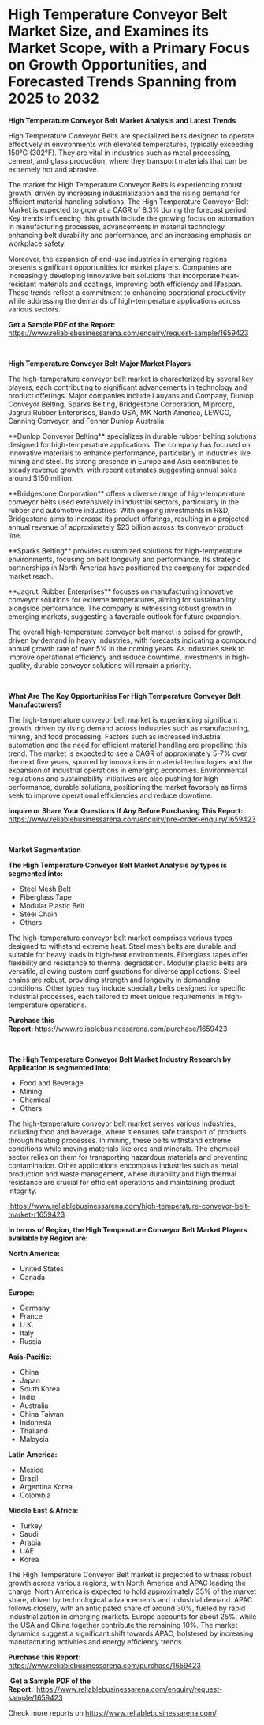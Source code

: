 <p><h1>High Temperature Conveyor Belt Market Size, and Examines its Market Scope, with a Primary Focus on Growth Opportunities, and Forecasted Trends Spanning from 2025 to 2032</h1></p><p><strong>High Temperature Conveyor Belt Market Analysis and Latest Trends</strong></p>
<p><p>High Temperature Conveyor Belts are specialized belts designed to operate effectively in environments with elevated temperatures, typically exceeding 150°C (302°F). They are vital in industries such as metal processing, cement, and glass production, where they transport materials that can be extremely hot and abrasive. </p><p>The market for High Temperature Conveyor Belts is experiencing robust growth, driven by increasing industrialization and the rising demand for efficient material handling solutions. The High Temperature Conveyor Belt Market is expected to grow at a CAGR of 8.3% during the forecast period. Key trends influencing this growth include the growing focus on automation in manufacturing processes, advancements in material technology enhancing belt durability and performance, and an increasing emphasis on workplace safety.</p><p>Moreover, the expansion of end-use industries in emerging regions presents significant opportunities for market players. Companies are increasingly developing innovative belt solutions that incorporate heat-resistant materials and coatings, improving both efficiency and lifespan. These trends reflect a commitment to enhancing operational productivity while addressing the demands of high-temperature applications across various sectors.</p></p>
<p><strong>Get a Sample PDF of the Report:&nbsp;</strong> <a href="https://www.reliablebusinessarena.com/enquiry/request-sample/1659423?utm_campaign=1871&utm_medium=2&utm_source=Github&utm_content=ia&utm_term=17022025&utm_id=high-temperature-conveyor-belt">https://www.reliablebusinessarena.com/enquiry/request-sample/1659423</a></p>
<p>&nbsp;</p>
<p><strong>High Temperature Conveyor Belt Major Market Players</strong></p>
<p><p>The high-temperature conveyor belt market is characterized by several key players, each contributing to significant advancements in technology and product offerings. Major companies include Lauyans and Company, Dunlop Conveyor Belting, Sparks Belting, Bridgestone Corporation, Miprcorp, Jagruti Rubber Enterprises, Bando USA, MK North America, LEWCO, Canning Conveyor, and Fenner Dunlop Australia.</p><p>**Dunlop Conveyor Belting** specializes in durable rubber belting solutions designed for high-temperature applications. The company has focused on innovative materials to enhance performance, particularly in industries like mining and steel. Its strong presence in Europe and Asia contributes to steady revenue growth, with recent estimates suggesting annual sales around $150 million.</p><p>**Bridgestone Corporation** offers a diverse range of high-temperature conveyor belts used extensively in industrial sectors, particularly in the rubber and automotive industries. With ongoing investments in R&D, Bridgestone aims to increase its product offerings, resulting in a projected annual revenue of approximately $23 billion across its conveyor product line.</p><p>**Sparks Belting** provides customized solutions for high-temperature environments, focusing on belt longevity and performance. Its strategic partnerships in North America have positioned the company for expanded market reach.</p><p>**Jagruti Rubber Enterprises** focuses on manufacturing innovative conveyor solutions for extreme temperatures, aiming for sustainability alongside performance. The company is witnessing robust growth in emerging markets, suggesting a favorable outlook for future expansion.</p><p>The overall high-temperature conveyor belt market is poised for growth, driven by demand in heavy industries, with forecasts indicating a compound annual growth rate of over 5% in the coming years. As industries seek to improve operational efficiency and reduce downtime, investments in high-quality, durable conveyor solutions will remain a priority.</p></p>
<p>&nbsp;</p>
<p><strong>What Are The Key Opportunities For High Temperature Conveyor Belt Manufacturers?</strong></p>
<p><p>The high-temperature conveyor belt market is experiencing significant growth, driven by rising demand across industries such as manufacturing, mining, and food processing. Factors such as increased industrial automation and the need for efficient material handling are propelling this trend. The market is expected to see a CAGR of approximately 5-7% over the next five years, spurred by innovations in material technologies and the expansion of industrial operations in emerging economies. Environmental regulations and sustainability initiatives are also pushing for high-performance, durable solutions, positioning the market favorably as firms seek to improve operational efficiencies and reduce downtime.</p></p>
<p><strong>Inquire or Share Your Questions If Any Before Purchasing This Report:</strong> <a href="https://www.reliablebusinessarena.com/enquiry/pre-order-enquiry/1659423?utm_campaign=1871&utm_medium=2&utm_source=Github&utm_content=ia&utm_term=17022025&utm_id=high-temperature-conveyor-belt">https://www.reliablebusinessarena.com/enquiry/pre-order-enquiry/1659423</a></p>
<p>&nbsp;</p>
<p><strong>Market Segmentation</strong></p>
<p><strong>The High Temperature Conveyor Belt Market Analysis by types is segmented into:</strong></p>
<p><ul><li>Steel Mesh Belt</li><li>Fiberglass Tape</li><li>Modular Plastic Belt</li><li>Steel Chain</li><li>Others</li></ul></p>
<p><p>The high-temperature conveyor belt market comprises various types designed to withstand extreme heat. Steel mesh belts are durable and suitable for heavy loads in high-heat environments. Fiberglass tapes offer flexibility and resistance to thermal degradation. Modular plastic belts are versatile, allowing custom configurations for diverse applications. Steel chains are robust, providing strength and longevity in demanding conditions. Other types may include specialty belts designed for specific industrial processes, each tailored to meet unique requirements in high-temperature operations.</p></p>
<p><strong>Purchase this Report:&nbsp;</strong><a href="https://www.reliablebusinessarena.com/purchase/1659423?utm_campaign=1871&utm_medium=2&utm_source=Github&utm_content=ia&utm_term=17022025&utm_id=high-temperature-conveyor-belt">https://www.reliablebusinessarena.com/purchase/1659423</a></p>
<p>&nbsp;</p>
<p><strong>The High Temperature Conveyor Belt Market Industry Research by Application is segmented into:</strong></p>
<p><ul><li>Food and Beverage</li><li>Mining</li><li>Chemical</li><li>Others</li></ul></p>
<p><p>The high-temperature conveyor belt market serves various industries, including food and beverage, where it ensures safe transport of products through heating processes. In mining, these belts withstand extreme conditions while moving materials like ores and minerals. The chemical sector relies on them for transporting hazardous materials and preventing contamination. Other applications encompass industries such as metal production and waste management, where durability and high thermal resistance are crucial for efficient operations and maintaining product integrity.</p></p>
<p><a href="https://www.reliablebusinessarena.com/high-temperature-conveyor-belt-market-r1659423?utm_campaign=1871&utm_medium=2&utm_source=Github&utm_content=ia&utm_term=17022025&utm_id=high-temperature-conveyor-belt">&nbsp;https://www.reliablebusinessarena.com/high-temperature-conveyor-belt-market-r1659423</a></p>
<p><strong>In terms of Region, the High Temperature Conveyor Belt Market Players available by Region are:</strong></p>
<p>
    <p> <strong> North America: </strong>
        <ul>
            <li>United States</li>
            <li>Canada</li>
        </ul>
        </p> 
    <p> <strong> Europe: </strong>
        <ul>
            <li>Germany</li>
            <li>France</li>
            <li>U.K.</li>
            <li>Italy</li>
            <li>Russia</li>
        </ul>
        </p> 
    <p> <strong> Asia-Pacific: </strong>
        <ul>
            <li>China</li>
            <li>Japan</li>
            <li>South Korea</li>
            <li>India</li>
            <li>Australia</li>
            <li>China Taiwan</li>
            <li>Indonesia</li>
            <li>Thailand</li>
            <li>Malaysia</li>
        </ul>
        </p> 
    <p> <strong> Latin America: </strong>
        <ul>
            <li>Mexico</li>
            <li>Brazil</li>
            <li>Argentina Korea</li>
            <li>Colombia</li>
        </ul>
        </p> 
    <p> <strong> Middle East & Africa: </strong>
        <ul>
            <li>Turkey</li>
            <li>Saudi</li>
            <li>Arabia</li>
            <li>UAE</li>
            <li>Korea</li>
        </ul>
    </p>
    </p>
<p><p>The High Temperature Conveyor Belt market is projected to witness robust growth across various regions, with North America and APAC leading the charge. North America is expected to hold approximately 35% of the market share, driven by technological advancements and industrial demand. APAC follows closely, with an anticipated share of around 30%, fueled by rapid industrialization in emerging markets. Europe accounts for about 25%, while the USA and China together contribute the remaining 10%. The market dynamics suggest a significant shift towards APAC, bolstered by increasing manufacturing activities and energy efficiency trends.</p></p>
<p><strong>Purchase this Report: </strong><a href="https://www.reliablebusinessarena.com/purchase/1659423?utm_campaign=1871&utm_medium=2&utm_source=Github&utm_content=ia&utm_term=17022025&utm_id=high-temperature-conveyor-belt">https://www.reliablebusinessarena.com/purchase/1659423</a></p>
<p>&nbsp;<strong>Get a Sample PDF of the Report:&nbsp;&nbsp;</strong><a href="https://www.reliablebusinessarena.com/enquiry/request-sample/1659423?utm_campaign=1871&utm_medium=2&utm_source=Github&utm_content=ia&utm_term=17022025&utm_id=high-temperature-conveyor-belt">https://www.reliablebusinessarena.com/enquiry/request-sample/1659423</a></p>
<p><strong></strong></p>
<p>Check more reports on <a href="https://www.reliablebusinessarena.com/?utm_campaign=1871&utm_medium=2&utm_source=Github&utm_content=ia&utm_term=17022025&utm_id=high-temperature-conveyor-belt">https://www.reliablebusinessarena.com/</a></p>